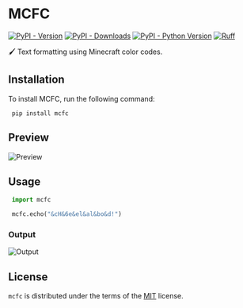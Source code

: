 # MCFC

[![PyPI - Version](https://img.shields.io/pypi/v/mcfc.svg)](https://pypi.org/project/mcfc)
[![PyPI - Downloads](https://img.shields.io/pypi/dm/mcfc)](https://pypi.org/project/mcfc)
[![PyPI - Python Version](https://img.shields.io/pypi/pyversions/mcfc.svg)](https://pypi.org/project/mcfc)
[![Ruff](https://img.shields.io/endpoint?url=https://raw.githubusercontent.com/charliermarsh/ruff/main/assets/badge/v2.json)](https://beta.ruff.rs/)

🖌 Text formatting using Minecraft color codes.

## Installation

To install MCFC, run the following command:

```
 pip install mcfc
```

## Preview

![Preview](images/preview.png)

## Usage

```python
 import mcfc

 mcfc.echo("&cH&6e&el&al&bo&d!")
```

### Output

![Output](images/output.png)

## License

`mcfc` is distributed under the terms of the [MIT](LICENSE) license.
